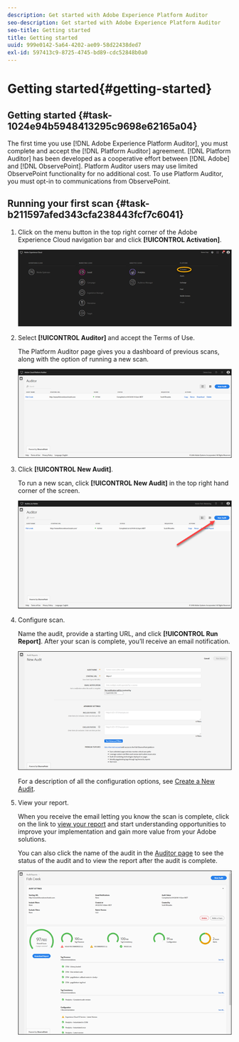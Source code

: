 ```yaml
---
description: Get started with Adobe Experience Platform Auditor
seo-description: Get started with Adobe Experience Platform Auditor
seo-title: Getting started
title: Getting started
uuid: 999e0142-5a64-4202-ae09-58d22438ded7
exl-id: 597413c9-8725-4745-bd89-cdc52848b0a0
---
```

# Getting started{#getting-started}

## Getting started {#task-1024e94b5948413295c9698e62165a04}

<!--
This page is a placeholder for now, we need things like prerequisites, any planning that should be done before using Auditor, initial setup info--that kind of thing.
-->

The first time you use [!DNL Adobe Experience Platform Auditor], you must complete and accept the [!DNL Platform Auditor] agreement. [!DNL Platform Auditor] has been developed as a cooperative effort between [!DNL Adobe] and [!DNL ObservePoint]. Platform Auditor users may use limited ObservePoint functionality for no additional cost. To use Platform Auditor, you must opt-in to communications from ObservePoint. 

## Running your first scan {#task-b211597afed343cfa238443fcf7c6041}

1. Click on the menu button in the top right corner of the Adobe Experience Cloud navigation bar and click **[!UICONTROL Activation]**.

   ![](assets/activate.png)

1. Select **[!UICONTROL Auditor]** and accept the Terms of Use.

   The Platform Auditor page gives you a dashboard of previous scans, along with the option of running a new scan.

   ![](assets/home.png)

1. Click **[!UICONTROL New Audit]**.

   To run a new scan, click **[!UICONTROL New Audit]** in the top right hand corner of the screen.

   ![](assets/new-audit-button.png)

1. Configure scan.

   Name the audit, provide a starting URL, and click **[!UICONTROL Run Report]**. After your scan is complete, you’ll receive an email notification.

   ![](assets/config.png)

   For a description of all the configuration options, see [Create a New Audit](../create-audit/create-new-audit.md). 
1. View your report.

   When you receive the email letting you know the scan is complete, click on the link to [view your report](../reports/scorecard.md) and start understanding opportunities to improve your implementation and gain more value from your Adobe solutions.

   You can also click the name of the audit in the [Auditor page](../get-started/audit-list.md) to see the status of the audit and to view the report after the audit is complete.

   ![](assets/report.png)

